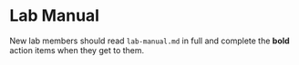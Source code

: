 # Lab Manual

New lab members should read `lab-manual.md` in full and complete the
**bold** action items when they get to them.
